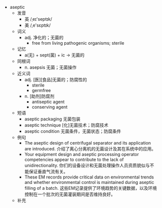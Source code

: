 - aseptic
  - 发音
    - 英 /ˌeɪ'septɪk/
    - 美 /,e'sɛptɪk/
  - 词义
    - adj. 净化的；无菌的
      - free from living pathogenic organisms; sterile 
  - 记忆
    - a(无) + sept(菌) + ic → 无菌的
  - 同根词
    - n. asepsis 无菌；无菌操作
  - 近义词
    - adj. [医][食品]无菌的；防腐性的
      - sterile
      - germfree
    - n. [助剂]防腐剂
      - antiseptic agent
      - conserving agent
  - 短语
    - aseptic packaging 无菌包装
    - aseptic technique [化]无菌技术；防腐技术
    - aseptic condition 无菌条件，无菌状态；防腐条件
  - 例句
    - The aseptic design of centrifugal separator and its application are introduced. 介绍了离心分离机的无菌设计及其在系统中的应用。
    - Your equipment design and aseptic processing operator competencies appear to contribute to the lack of unidirectionality. 你们的设备设计和无菌处理操作人员资质貌似与不能保证垂直气流有关。
    - These EM records provide critical data on environmental trends and whether environmental control is maintained during aseptic filling of a batch. 这些EM记录提供了环境趋势的关键数据，以及环境控制在一个批次的无菌灌装期间是否维持良好。
  - 补充
